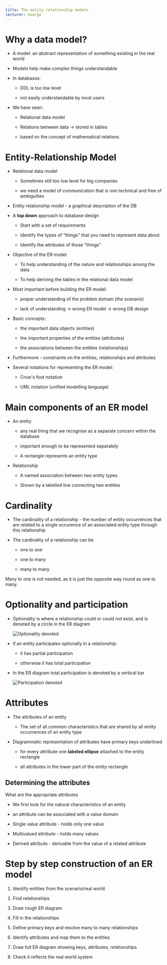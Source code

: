 ```yaml
---
title: The entity relationship models
lecturer: George
---
```


# Why a data model?

-   A model: an abstract representation of something existing in the
    real world

-   Models help make complex things understandable

-   In databases:

    -   DDL is too low level

    -   not easily understandable by most users

-   We have seen:

    -   Relational data model

    -   Relations between data $\rightarrow$ stored in tables

    -   based on the concept of mathematical relations

# Entity-Relationship Model

-   Relational data model

    -   Sometimes still too low level for big companies

    -   we need a model of communication that is non technical and free
        of ambiguities

-   Entity relationship model - a graphical description of the DB

-   A **top down** approach to database design

    -   Start with a set of requirements

    -   identify the types of "things" that you need to represent data
        about

    -   Identify the attributes of those "things"

-   Objective of the ER model

    -   To help understanding of the nature and relationships among the
        data

    -   To help deriving the tables in the relational data model

-   Most important before building the ER model:

    -   proper understanding of the problem domain (the scenario)

    -   lack of understanding $\rightarrow$ wrong ER model $\rightarrow$
        wrong DB design

-   Basic concepts:

    -   the important data objects (entities)

    -   the important properties of the entities (attributes)

    -   the associations between the entities (relationships)

-   Furthermore - constraints on the entities, relationships and
    attributes

-   Several notations for representing the ER model:

    -   Crow's foot notation

    -   UML notation (unified modelling language)

# Main components of an ER model

-   An entity

    -   any real thing that we recognise as a separate concern within
        the database

    -   important enough to be represented separately

    -   A rectangle represents an entity type

-   Relationship

    -   A named association between two entity types

    -   Shown by a labelled line connecting two entities

# Cardinality

-   The cardinality of a relationship - the number of entity occurrences
    that are related to a single occurence of an associated entity type
    through this relationship

-   The cardinality of a relationship can be

    -   one to one

    -   one to many

    -   many to many

Many to one is not needed, as it is just the opposite way round as one
to many.

# Optionality and participation

-   Optionality is where a relationship could or could not exist, and is
    denoted by a circle in the ER diagram

    ![Optionality denoted](/img/Year_1/CSys/Databases/ER_Model/optionality.webp)

-   if an entity participates optionally in a relationship:

    -   it has partial participation

    -   otherwise it has total participation

-   In the ER diagram total participation is denoted by a vertical bar

    ![Participation denoted](/img/Year_1/CSys/Databases/ER_Model/participation.webp)

# Attributes

-   The attributes of an entity

    -   The set of all common characteristics that are shared by all
        entity occurrences of an entity type

-   Diagrammatic representation of attributes have primary keys
    underlined

    -   for every attribute one **labeled ellipse** attached to the
        entity rectangle

    -   all attributes in the lower part of the entity rectangle

## Determining the attributes

What are the appropriate attributes

-   We first look for the natural characteristics of an entity

-   an attribute can be associated with a value domain

-   Single value attribute - holds only one value

-   Multivalued attribute - holds many values

-   Derived attribute - derivable from the value of a related attribute

# Step by step construction of an ER model

1.  Identify entities from the scenario/real world

2.  Find relationships

3.  Draw rough ER diagram

4.  Fill in the relationships

5.  Define primary keys and resolve many to many relationships

6.  Identify attributes and map them to the entities

7.  Draw full ER diagram showing keys, attributes, relationships

8.  Check it reflects the real world system
